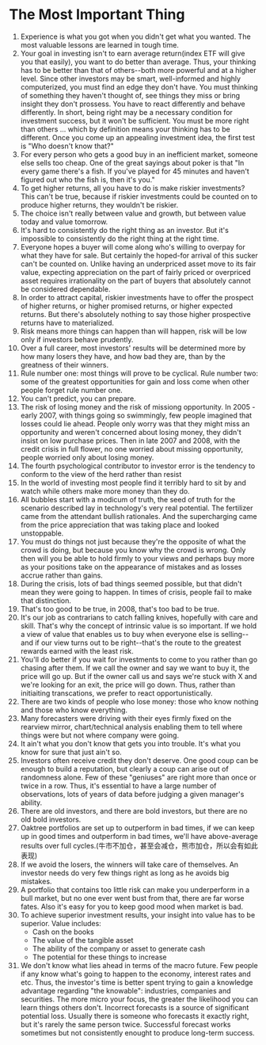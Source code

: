 # The Most Important Thing

1. Experience is what you got when you didn't get what you wanted. The most valuable lessons are learned in tough time.
2. Your goal in investing isn't to earn average return(index ETF will give you that easily), you want to do better than average. Thus, your thinking has to be 
better than that of others--both more powerful and at a higher level. Since other investors may be smart, well-informed and highly computerized, you must find an edge they don't have. You must thinking of something they haven't thought of, see things they miss or bring insight they don't prossess. You have to react differently and behave differently. In short, being right may be a necessary condition for investment success, but it won't be sufficient. You must be more right than others ... which by definition means your thinking has to be different. Once you come up an appealing investment idea, the first test is "Who doesn't know that?"
3. For every person who gets a good buy in an inefficient market, someone else sells too cheap. One of the great sayings about poker is that "In every game there's a fish. If you've played for 45 minutes and haven't figured out who the fish is, then it's you."
4. To get higher returns, all you have to do is make riskier investments? This can't be true, because if riskier investments could be counted on to produce higher returns, they wouldn't be riskier. 
5. The choice isn't really between value and growth, but between value today and value tomorrow. 
6. It's hard to consistently do the right thing as an investor. But it's impossible to consistently do the right thing at the right time.
7. Everyone hopes a buyer will come along who's willing to overpay for what they have for sale. But certainly the hoped-for arrival of this sucker can't be counted on. Unlike having an underpriced asset move to its fair value, expecting appreciation on the part of fairly priced or overpriced asset requires irrationality on the part of buyers that absolutely cannot be considered dependable.
8. In order to attract capital, riskier investments have to offer the prospect of higher returns, or higher promised returns, or higher expected returns. But there's absolutely nothing to say those higher prospective returns have to materialized. 
9. Risk means more things can happen than will happen, risk will be low only if investors behave prudently.
10. Over a full career, most investors' results will be determined more by how many losers they have, and how bad they are, than by the greatness of their winners.
11. Rule number one: most things will prove to be cyclical. Rule number two: some of the greatest opportunities for gain and loss come when other people forget rule number one.
12. You can't predict, you can prepare.
13. The risk of losing money and the risk of missiong opportunity. In 2005 - early 2007, with things going so swimmingly, few people imagined that losses could lie ahead. People only worry was that they might miss an opportunity and weren't concerned about losing money, they didn't insist on low purchase prices. Then in late 2007 and 2008, with the credit crisis in full flower, no one worried about missing opportunity, people worried only about losing money. 
14. The fourth psychological contributor to investor error is the tendency to conform to the view of the herd rather than resist
15. In the world of investing most people find it terribly hard to sit by and watch while others make more money than they do. 
16. All bubbles start with a modicum of truth, the seed of truth for the scenario described lay in technology's very real potential. The fertilizer came from the attendant bullish rationales. And the supercharging came from the price appreciation that was taking place and looked unstoppable.
17. You must do things not just because they're the opposite of what the crowd is doing, but because you know why the crowd is wrong. Only then will you be able to hold firmly to your views and perhaps buy more as your positions take on the appearance of mistakes and as losses accrue rather than gains. 
18. During the crisis, lots of bad things seemed possible, but that didn't mean they were going to happen. In times of crisis, people fail to make that distinction.
19. That's too good to be true, in 2008, that's too bad to be true.
20. It's our job as contrarians to catch falling knives, hopefully with care and skill. That's why the concept of intrinsic value is so important. If we hold a view of value that enables us to buy when everyone else is selling--and if our view turns out to be right--that's the route to the greatest rewards earned with the least risk.
21. You'll do better if you wait for investments to come to you rather than go chasing after them. If we call the owner and say we want to buy it, the price will go up. But if the owner call us and says we're stuck with X and we're looking for an exit, the price will go down. Thus, rather than initiaiting transcations, we prefer to react opportunistically. 
22. There are two kinds of people who lose money: those who know nothing and those who know everything. 
23. Many forecasters were driving with their eyes firmly fixed on the rearview mirror, chart/technical analysis enabling them to tell where things were but not where company were going.
24. It ain't what you don't know that gets you into trouble. It's what you know for sure that just ain't so.
25. Investors often receive credit they don't deserve. One good coup can be enough to build a reputation, but clearly a coup can arise out of randomness alone. Few of these "geniuses" are right more than once or twice in a row. Thus, it's essential to have a large number of observations, lots of years of data before judging a given manager's ability.
26. There are old investors, and there are bold investors, but there are no old bold investors.
27. Oaktree portfolios are set up to outperform in bad times, if we can keep up in good times and outperform in bad times, we'll have above-average results over full cycles.(牛市不加仓，甚至会减仓，熊市加仓，所以会有如此表现)
28. If we avoid the losers, the winners will take care of themselves. An investor needs do very few things right as long as he avoids big mistakes.
29. A portfolio that contains too little risk can make you underperform in a bull market, but no one ever went bust from that, there are far worse fates. Also it's easy for you to keep good mood when market is bad.
30. To achieve superior investment results, your insight into value has to be superior. Value includes: 
    - Cash on the books  
    - The value of the tangible asset
    - The ability of the company or asset to generate cash
    - The potential for these things to increase
31. We don't know what lies ahead in terms of the macro future. Few people if any know what's going to happen to the economy, interest rates and etc. Thus, the investor's time is better spent trying to gain a knowledge advantage regarding "the knowable": industries, companies and securities. The more micro your focus, the greater the likelihood you can learn things others don't. Incorrect forecasts is a source of significant potential loss. Usually there is someone who forecasts it exactly right, but it's rarely the same person twice. Successful forecast works sometimes but not consistently enought to produce long-term success. 
